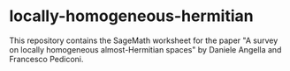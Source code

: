 # locally-homogeneous-hermitian
This repository contains the SageMath worksheet for the paper "A survey on locally homogeneous almost-Hermitian spaces" by Daniele Angella and Francesco Pediconi.
